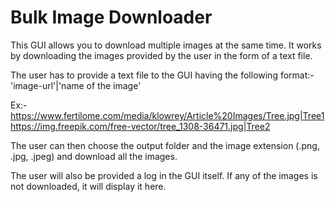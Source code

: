 # Bulk Image Downloader

This GUI allows you to download multiple images at the same time. It works by downloading the images provided by the user in the form of a text file.

The user has to provide a text file to the GUI having the following format:- 
'image-url'|'name of the image'

Ex:- 
https://www.fertilome.com/media/klowrey/Article%20Images/Tree.jpg|Tree1
https://img.freepik.com/free-vector/tree_1308-36471.jpg|Tree2

The user can then choose the output folder and the image extension (.png, .jpg, .jpeg) and download all the images.

The user will also be provided a log in the GUI itself. If any of the images is not downloaded, it will display it here.